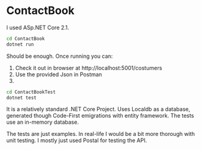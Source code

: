 ﻿# ContactBook

I used ASp.NET Core 2.1.
```bash
cd ContactBook
dotnet run
```
Should be enough. Once running you can:
1. Check it out in browser at http://localhost:5001/costumers
2. Use the provided Json in Postman
3. 
```bash
cd ContactBookTest
dotnet test
```
It is a relatively standard .NET Core Project. Uses Localdb as a database, generated though Code-First emigrations with entity framework. The tests use an in-memory database.

The tests are just examples. In real-life I would be a bit more thorough with unit testing. I mostly just used Postal for testing the API.
